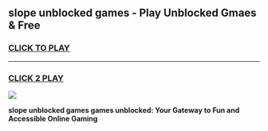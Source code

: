 
## slope unblocked games - Play Unblocked Gmaes & Free
<h3>
<a href="https://premium.freeplayer.one?title=slope_unblocked_games&ref=20F">CLICK TO PLAY</a></h3>
<hr>

<h3>
<a href="https://premium.freeplayer.one?title=slope_unblocked_games&ref=20F">CLICK 2 PLAY</a>
  
</h3>

<a href="https://premium.freeplayer.one?title=slope_unblocked_games&ref=20F/"><img src="https://clearcache.store/games.png"></a>


**slope unblocked games games unblocked: Your Gateway to Fun and Accessible Online Gaming**
